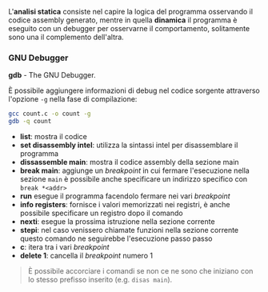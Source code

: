 L'**analisi statica** consiste nel capire la logica del programma osservando il codice assembly generato, mentre in quella **dinamica** il programma è eseguito con un debugger per osservarne il comportamento, solitamente sono una il complemento dell'altra.

### GNU Debugger
**gdb** - The GNU Debugger.

È possibile aggiungere informazioni di debug nel codice sorgente attraverso l'opzione `-g` nella fase di compilazione:
```bash
gcc count.c -o count -g
gdb -q count
```

- **list**: mostra il codice
- **set disassembly intel**: utilizza la sintassi intel per disassemblare il programma
- **dissassemble main**: mostra il codice assembly della sezione main
- **break main**: aggiunge un _breakpoint_ in cui fermare l'esecuzione nella sezione `main` è possibile anche specificare un indirizzo specifico con `break *<addr>`
- **run** esegue il programma facendolo fermare nei vari _breakpoint_
- **info registers**: fornisce i valori memorizzati nei registri, è anche possibile specificare un registro dopo il comando
- **nexti**: esegue la prossima istruzione nella sezione corrente
- **stepi**: nel caso venissero chiamate funzioni nella sezione corrente questo comando ne seguirebbe l'esecuzione passo passo
- **c**: itera tra i vari _breakpoint_
- **delete 1**: cancella il _breakpoint_ numero 1

>È possibile accorciare i comandi se non ce ne sono che iniziano con lo stesso prefisso inserito (e.g. `disas main`).

